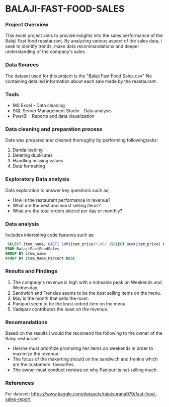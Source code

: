 # BALAJI-FAST-FOOD-SALES

### Project Overview
This excel project aims to provide insights into the sales performance of the Balaji Fast food reastaurant. By analyzing various aspect of the sales data, i seek to identify trends, make data recommandations and deeper understanding of the company's sales.

### Data Sources
The dataset used for this project is the "Balaji Fast Food Sales.csv" file containing detailed information about each sale made by the reastaurant.

### Tools
- MS Excel - Data cleaning
- SQL Server Management Studio - Data analysis
- PwerBI - Reports and data visualization

### Data cleaning and preparation process
Data was prepared and cleaned thoroughly by performing followingtasks:
1. Danda loading
2. Deleting duplicates
3. Handling missing values
4. Data formatting

### Exploratory Data analysis
Data exploration to answer key questions such as;
- How is the restaurant performance in revenue?
- What are the best and worst selling items?
- What are the total orders placed per day or monthly?
  
### Data analysis
Includes interesting code features such as:
```sql
 SELECT item_name, CAST( SUM(item_price)*100/ (SELECT sum(item_price) FROM BalajiFastFoodSales) AS decimal(10,2)) AS Item_Name_Percent
FROM BalajiFastFoodSales
GROUP BY item_name
Order BY Item_Name_Percent DESC
```

### Results and Findings
 1. The company's revenue is high with a notieable peak on  Weekends and Wednesday.
 2. Sandwich and Frenkies seems to be the best selling items on the menu.
 3. May is the month that sells the most.
 4. Panipuri seem to be the least orderd item on the menu.
 5. Vadapav contributes the least on the revenue.

### Recomandations
Based on the results i would the recomend the following to the owner of the Balaji restaurant:
- He/she must prioritize promoting her items on weekends in order to maximize the revenue.
- The focus of the makerting should on the sandwich and frenkie which are the customers' favourites.
- The owner must conduct reviews on why Panipuri is not selling much.

### References
 For dataset: https://www.kaggle.com/datasets/rajatsurana979/fast-food-sales-report


